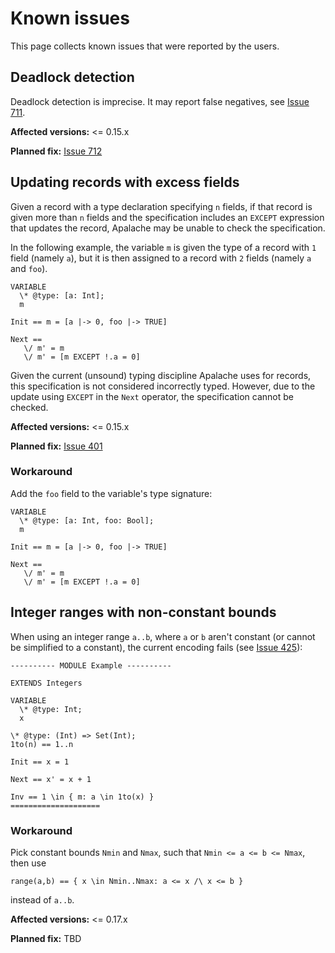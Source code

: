 # Known issues

This page collects known issues that were reported by the users.

## Deadlock detection

Deadlock detection is imprecise. It may report false negatives, see [Issue
711][].

**Affected versions:** <= 0.15.x

**Planned fix:** [Issue 712][]

## Updating records with excess fields

Given a record with a type declaration specifying `n` fields, if that record is
given more than `n` fields and the specification includes an `EXCEPT` expression
that updates the record, Apalache may be unable to check the specification.

In the following example, the variable `m` is given the type of a record with
`1` field (namely `a`), but it is then assigned to a record with `2` fields
(namely `a` and `foo`).

```tla
VARIABLE
  \* @type: [a: Int];
  m

Init == m = [a |-> 0, foo |-> TRUE]

Next ==
   \/ m' = m
   \/ m' = [m EXCEPT !.a = 0]
```

Given the current (unsound) typing discipline Apalache uses for records, this
specification is not considered incorrectly typed. However, due to the update
using `EXCEPT` in the `Next` operator, the specification cannot be checked.

**Affected versions:** <= 0.15.x

**Planned fix:** [Issue 401][]

### Workaround

Add the `foo` field to the variable's type signature:

```tla
VARIABLE
  \* @type: [a: Int, foo: Bool];
  m

Init == m = [a |-> 0, foo |-> TRUE]

Next ==
   \/ m' = m
   \/ m' = [m EXCEPT !.a = 0]
```

## Integer ranges with non-constant bounds

When using an integer range `a..b`, where `a` or `b` aren't constant (or cannot be simplified to a constant), the current encoding fails (see [Issue 425][]):

```tla
---------- MODULE Example ----------

EXTENDS Integers

VARIABLE 
  \* @type: Int;
  x

\* @type: (Int) => Set(Int);
1to(n) == 1..n

Init == x = 1

Next == x' = x + 1

Inv == 1 \in { m: a \in 1to(x) }
====================
```

### Workaround
Pick constant bounds `Nmin` and `Nmax`, such that `Nmin <= a <= b <= Nmax`, then use

```tla
range(a,b) == { x \in Nmin..Nmax: a <= x /\ x <= b }
```

instead of `a..b`.

**Affected versions:** <= 0.17.x

**Planned fix:** TBD

[Issue 425]: https://github.com/informalsystems/apalache/issues/425
[Issue 711]: https://github.com/informalsystems/apalache/issues/711
[Issue 712]: https://github.com/informalsystems/apalache/issues/712
[Issue 401]: https://github.com/informalsystems/apalache/issues/401
